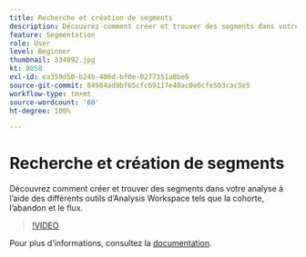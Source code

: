 ```yaml
---
title: Recherche et création de segments
description: Découvrez comment créer et trouver des segments dans votre analyse à l’aide des différents outils d’Analysis Workspace tels que la cohorte, l’abandon et le flux.
feature: Segmentation
role: User
level: Beginner
thumbnail: 334092.jpg
kt: 8058
exl-id: ea359d50-b24b-406d-bf0e-0277351a0be9
source-git-commit: 84984ad9bf65cfc69117e40ac0e0cfe503cac5e5
workflow-type: tm+mt
source-wordcount: '60'
ht-degree: 100%

---
```


# Recherche et création de segments

Découvrez comment créer et trouver des segments dans votre analyse à l’aide des différents outils d’Analysis Workspace tels que la cohorte, l’abandon et le flux.

>[!VIDEO](https://video.tv.adobe.com/v/334092/?quality=12&learn=on)

Pour plus dʼinformations, consultez la [documentation](https://experienceleague.adobe.com/docs/analytics/components/segmentation/segmentation-workflow/seg-workflow.html?lang=fr).
